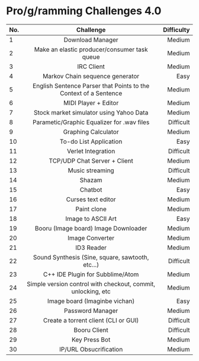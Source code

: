 # Pro/g/ramming Challenges 4.0

| No.  |                            Challenge                             | Difficulty |
| :--- | :--------------------------------------------------------------: | ---------: |
| 1    |                         Download Manager                         |     Medium |
| 2    |           Make an elastic producer/consumer task queue           |     Medium |
| 3    |                            IRC Client                            |     Medium |
| 4    |                 Markov Chain sequence generator                  |       Easy |
| 5    | English Sentence Parser that Points to the Context of a Sentence |     Medium |
| 6    |                       MIDI Player + Editor                       |     Medium |
| 7    |             Stock market simulator using Yahoo Data              |     Medium |
| 8    |            Parametic/Graphic Equalizer for .wav files            |  Difficult |
| 9    |                       Graphing Calculator                        |     Medium |
| 10   |                      To-do List Application                      |       Easy |
| 11   |                        Verlet Integration                        |  Difficult |
| 12   |                   TCP/UDP Chat Server + Client                   |     Medium |
| 13   |                         Music streaming                          |  Difficult |
| 14   |                              Shazam                              |     Medium |
| 15   |                             Chatbot                              |       Easy |
| 16   |                        Curses text editor                        |     Medium |
| 17   |                           Paint clone                            |     Medium |
| 18   |                        Image to ASCII Art                        |       Easy |
| 19   |               Booru (Image board) Image Downloader               |     Medium |
| 20   |                         Image Converter                          |     Medium |
| 21   |                            ID3 Reader                            |     Medium |
| 22   |         Sound Synthesis (Sine, square, sawtooth, etc...)         |  Difficult |
| 23   |                 C++ IDE Plugin for Subblime/Atom                 |     Medium |
| 24   |   Simple version control with checkout, commit, unlocking, etc   |     Medium |
| 25   |                  Image board (Imaginbe vichan)                   |       Easy |
| 26   |                         Password Manager                         |     Medium |
| 27   |               Create a torrent client (CLI or GUI)               |  Difficult |
| 28   |                           Booru Client                           |  Difficult |
| 29   |                          Key Press Bot                           |     Medium |
| 30   |                      IP/URL Obsucrification                      |     Medium |